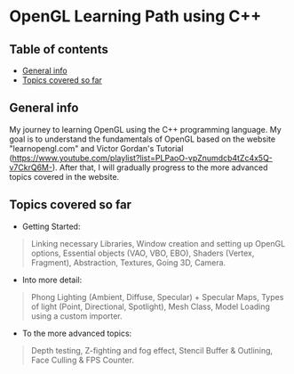 # OpenGL Learning Path using C++

## Table of contents
* [General info](#general-info)
* [Topics covered so far](#topics-covered-so-far)

## General info
My journey to learning OpenGL using the C++ programming language. My goal is to understand the fundamentals of OpenGL based on the website "learnopengl.com" and Victor Gordan's Tutorial (https://www.youtube.com/playlist?list=PLPaoO-vpZnumdcb4tZc4x5Q-v7CkrQ6M-). After that, I will gradually progress to the more advanced topics covered in the website.

## Topics covered so far

* Getting Started:
> 	Linking necessary Libraries,
	Window creation and setting up OpenGL options,
	Essential objects (VAO, VBO, EBO),
	Shaders (Vertex, Fragment),
	Abstraction,
	Textures,
	Going 3D,
	Camera.

* Into more detail:
> 	Phong Lighting (Ambient, Diffuse, Specular) + Specular Maps,
	Types of light (Point, Directional, Spotlight),
	Mesh Class,
	Model Loading using a custom importer.
	
* To the more advanced topics:
>	Depth testing, Z-fighting and fog effect,
	Stencil Buffer & Outlining,
	Face Culling & FPS Counter.